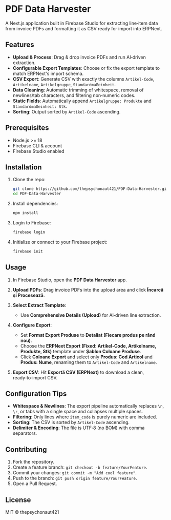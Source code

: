 # PDF Data Harvester

A Next.js application built in Firebase Studio for extracting line‑item data from invoice PDFs and formatting it as CSV ready for import into ERPNext.

## Features

* **Upload & Process**: Drag & drop invoice PDFs and run AI‑driven extraction.
* **Configurable Export Templates**: Choose or fix the export template to match ERPNext's import schema.
* **CSV Export**: Generate CSV with exactly the columns `Artikel-Code`, `Artikelname`, `Artikelgruppe`, `Standardmaßeinheit`.
* **Data Cleaning**: Automatic trimming of whitespace, removal of newlines/tab characters, and filtering non‑numeric codes.
* **Static Fields**: Automatically append `Artikelgruppe: Produkte` and `Standardmaßeinheit: Stk`.
* **Sorting**: Output sorted by `Artikel-Code` ascending.

## Prerequisites

* Node.js >= 18
* Firebase CLI & account
* Firebase Studio enabled

## Installation

1. Clone the repo:

   ```bash
   git clone https://github.com/thepsychonaut421/PDF-Data-Harvester.git
   cd PDF-Data-Harvester
   ```
2. Install dependencies:

   ```bash
   npm install
   ```
3. Login to Firebase:

   ```bash
   firebase login
   ```
4. Initialize or connect to your Firebase project:

   ```bash
   firebase init
   ```

## Usage

1. In Firebase Studio, open the **PDF Data Harvester** app.
2. **Upload PDFs**: Drag invoice PDFs into the upload area and click **Încarcă și Proce­sează**.
3. **Select Extract Template**:

   * Use **Comprehensive Details (Upload)** for AI‑driven line extraction.
4. **Configure Export**:

   * Set **Format Export Produse** to **Detaliat (Fiecare produs pe rând nou)**.
   * Choose the **ERPNext Export (Fixed: Artikel‑Code, Artikelname, Produkte, Stk)** template under **Șablon Coloane Produse**.
   * Click **Coloane Export** and select only **Produs: Cod Articol** and **Produs: Nume**, renaming them to `Artikel-Code` and `Artikelname`.
5. **Export CSV**: Hit **Exportă CSV (ERPNext)** to download a clean, ready‑to‑import CSV.

## Configuration Tips

* **Whitespace & Newlines**: The export pipeline automatically replaces `\n`, `\r`, or tabs with a single space and collapses multiple spaces.
* **Filtering**: Only lines where `item_code` is purely numeric are included.
* **Sorting**: The CSV is sorted by `Artikel-Code` ascending.
* **Delimiter & Encoding**: The file is UTF‑8 (no BOM) with comma separators.

## Contributing

1. Fork the repository.
2. Create a feature branch: `git checkout -b feature/YourFeature`.
3. Commit your changes: `git commit -m "Add cool feature"`.
4. Push to the branch: `git push origin feature/YourFeature`.
5. Open a Pull Request.

## License

MIT © thepsychonaut421
